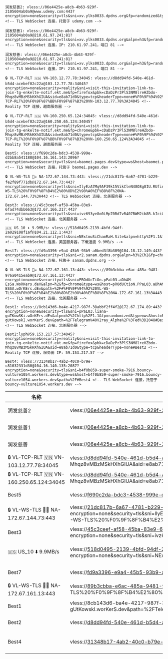 ```
润发慈善2: vless://06e4425e-a8cb-4b63-929f-2105604ab0a9@www.udemy.com:443?encryption=none&security=tls&sni=xv.ylks0033.dpdns.org&fp=randomized&type=ws&host=xv.ylks0033.dpdns.org&path=%2F%3Fed%3D2560#%E6%B6%A6%E5%8F%91%E6%85%88%E5%96%842 <!-- TLS WebSocket 连接，托管于 udemy.com -->

润发慈善1: vless://06e4425e-a8cb-4b63-929f-2105604ab0a9@210.61.97.241:81?encryption=none&security=tls&sni=xv.ylks0033.dpdns.org&alpn=h3&fp=random&type=ws&host=xv.ylks0033.dpdns.org&path=%2F%3Fed%3D2560#%E6%B6%A6%E5%8F%91%E6%85%88%E5%96%841 <!-- TLS WebSocket 连接，IP: 210.61.97.241，端口 81 -->

润发慈善: vless://06e4425e-a8cb-4b63-929f-2105604ab0a9@210.61.97.241:81?encryption=none&security=tls&sni=xv.ylks0033.dpdns.org&alpn=h3&fp=random&type=ws&host=xv.ylks0033.dpdns.org&path=%2F%3Fed%3D2560#%E6%B6%A6%E5%8F%91%E6%85%88%E5%96%84 <!-- TLS WebSocket 连接，IP: 210.61.97.241，端口 81 -->

🔒 VL-TCP-RLT 🇻🇳 VN-103.12.77.78:34045: vless://d8dd94fd-540e-461d-b5d4-acebef02c22a@103.12.77.78:34045?encryption=none&security=reality&sni=visit-this-invitation-link-to-join-tg-enkelte-notif.ekt.me&fp=firefox&pbk=cDaDzPr3PlS3NM8lreHZbdo-Mhqz8vMBzMSkHXhGIUA&sid=e8ab71d0&type=tcp&headerType=none#%F0%9F%94%92%20VL-TCP-RLT%20%F0%9F%87%BB%F0%9F%87%B3%20VN-103.12.77.78%3A34045 <!-- Reality TCP 连接，越南服务器 -->

🔒 VL-TCP-RLT 🇻🇳 VN-160.250.65.124:34045: vless://d8dd94fd-540e-461d-b5d4-acebef02c22a@160.250.65.124:34045?encryption=none&security=reality&sni=visit-this-invitation-link-to-join-tg-enkelte-notif.ekt.me&fp=chrome&pbk=cDaDzPr3PlS3NM8lreHZbdo-Mhqz8vMBzMSkHXhGIUA&sid=e8ab71d0&type=tcp&headerType=none#%F0%9F%94%92%20VL-TCP-RLT%20%F0%9F%87%BB%F0%9F%87%B3%20VN-160.250.65.124%3A34045 <!-- Reality TCP 连接，越南服务器 -->

Best5: vless://f690c2da-bdc3-4538-999e-d2bb8a541188@104.16.161.143:2096?encryption=none&security=tls&sni=baomei.pages.dev&type=ws&host=baomei.pages.dev&path=%2F%3Fed#Best5 <!-- TLS WebSocket 连接，托管于 baomei.pages.dev -->

🔒 VL-WS-TLS 🏴‍☠️ NA-172.67.144.73:443: vless://21dc817b-6a67-4781-b229-fe2f89f771db@172.67.144.73:443?encryption=none&security=tls&sni=IlyEzA7Mq9AF39k15VikCleN48O8g8IU.RUfinItta200711.woRkers.dEV&alpn=http%2F1.1&fp=randomized&type=ws&host=ilyeza7mq9af39k15vikclen48o8g8iu.rufinitta200711.workers.dev&path=%2F6qJ79zf1VB1CML5a%3Fed%3D2560#%F0%9F%94%92%20VL-WS-TLS%20%F0%9F%8F%B4%E2%80%8D%E2%98%A0%EF%B8%8F%20NA-172.67.144.73%3A443 <!-- TLS WebSocket 连接，北美服务器 -->

Best3: vless://45c3ceef-af58-45ba-83e9-6fad74dbb663@172.67.166.217:443?encryption=none&security=tls&sni=ivz693ye8o0LMp70Bd7vR407BWM2ib8R.kIciGE4119.woRKERs.dEv&alpn=http%2F1.1&type=ws&host=ivz693ye8o0lmp70bd7vr407bwm2ib8r.kicige4119.workers.dev&path=%2FNBuFH5KdNl08Dm06#Best3 <!-- TLS WebSocket 连接，北美服务器 -->

🇺🇸 US_10 ⬇️ 9.9MB/s: vless://518d0495-2139-4bfd-94df-2a029108f1af@104.21.112.1:443?encryption=none&security=tls&sni=NExtmuSiChamRaH.Site&alpn=http%2F1.1&fp=chrome&type=ws&host=nextmusichamrah.site&path=%2FD962cACDr8NtDBjI%2FMzUuMTgwLjIyOS4x%3Fed#%F0%9F%87%BA%F0%9F%87%B8US_10%20%7C%20%E2%AC%87%EF%B8%8F%209.9MB%2Fs <!-- TLS WebSocket 连接，美国服务器，下载速度 9.9MB/s -->

Best7: vless://fd9a3396-e9a4-45b5-93b9-a0bed3f8b309@104.18.12.149:443?encryption=none&security=tls&sni=r2.sanam.dpdns.org&alpn=h3%2Ch2&fp=chrome&type=ws&host=r2.sanam.dpdns.org&path=%2F%3Fed%3D2550#Best7 <!-- TLS WebSocket 连接，托管于 sanam.dpdns.org -->

🔒 VL-WS-TLS 🏴‍☠️ NA-172.67.161.13:443: vless://89b3cbba-e6ac-485a-9481-976a0415eab9@172.67.161.13:443?encryption=none&security=tls&sni=PROdUcTiOn.pPaL03.aDhAM-EsSa.WoRKers.deV&alpn=h2&fp=chrome&type=ws&host=pROdUCtioN.PPaL03.aDhAM-ESSA.wOrKErs.dEv&path=%2F#%F0%9F%94%92%20VL-WS-TLS%20%F0%9F%8F%B4%E2%80%8D%E2%98%A0%EF%B8%8F%20NA-172.67.161.13%3A443 <!-- TLS WebSocket 连接，北美服务器 -->

Best1: vless://8cb143d6-ba4e-4217-987f-38abbf2ff4f2@172.67.174.89:443?encryption=none&security=tls&sni=pPaL03.liana-guTKowSKi.wOrKErs.dEv&alpn=h2%2Chttp%2F1.1&fp=randomized&type=ws&host=PPaL03.LiaNA-gUtKowskI.worKerS.dev&path=%2FTelegram%40V2ray_Alpha%2F%3Fed%3D2048#Best1 <!-- TLS WebSocket 连接，北美服务器 -->

Best2:lyph@59.153.217.57:34045?encryption=none&security=reality&sni=visit-this-invitation-link-to-join-tg-enkelte-notif.ekt.me&fp=firefox&pbk=cDaDzPr3PlS3NM8lreHZbdo-Mhqz8vMBzMSkHXhGIUA&sid=e8ab71d0&type=tcp&headerType=none#Best2 <!-- Reality TCP 连接，服务器 IP: 59.153.217.57 -->

Best4: vless://31348b17-4ab2-40c0-b79e-c81032331d30@104.16.140.135:2087?encryption=none&security=tls&sni=b4f0b859-super-smoke-7916.bouncy-vulture1054.workers.dev&type=ws&host=b4f0b859-super-smoke-7916.bouncy-vulture1054.workers.dev&path=%2F#Best4 <!-- TLS WebSocket 连接，托管于 bouncy-vulture1054.workers.dev -->
```

| 名称 | 链接 | 描述 |
|------|------|------|
| 润发慈善2 | vless://06e4425e-a8cb-4b63-929f-2105604ab0a9@www.udemy.com:443?encryption=none&security=tls&sni=xv.ylks0033.dpdns.org&fp=randomized&type=ws&host=xv.ylks0033.dpdns.org&path=%2F%3Fed%3D2560#%E6%B6%A6%E5%8F%91%E6%85%88%E5%96%842 | TLS WebSocket 连接，托管于 udemy.com |
| 润发慈善1 | vless://06e4425e-a8cb-4b63-929f-2105604ab0a9@210.61.97.241:81?encryption=none&security=tls&sni=xv.ylks0033.dpdns.org&alpn=h3&fp=random&type=ws&host=xv.ylks0033.dpdns.org&path=%2F%3Fed%3D2560#%E6%B6%A6%E5%8F%91%E6%85%88%E5%96%841 | TLS WebSocket 连接，IP: 210.61.97.241，端口 81 |
| 润发慈善 | vless://06e4425e-a8cb-4b63-929f-2105604ab0a9@210.61.97.241:81?encryption=none&security=tls&sni=xv.ylks0033.dpdns.org&alpn=h3&fp=random&type=ws&host=xv.ylks0033.dpdns.org&path=%2F%3Fed%3D2560#%E6%B6%A6%E5%8F%91%E6%85%88%E5%96%84 | TLS WebSocket 连接，IP: 210.61.97.241，端口 81 |
| 🔒 VL-TCP-RLT 🇻🇳 VN-103.12.77.78:34045 | vless://d8dd94fd-540e-461d-b5d4-acebef02c22a@103.12.77.78:34045?encryption=none&security=reality&sni=visit-this-invitation-link-to-join-tg-enkelte-notif.ekt.me&fp=firefox&pbk=cDaDzPr3PlS3NM8lreHZbdo-Mhqz8vMBzMSkHXhGIUA&sid=e8ab71d0&type=tcp&headerType=none#%F0%9F%94%92%20VL-TCP-RLT%20%F0%9F%87%BB%F0%9F%87%B3%20VN-103.12.77.78%3A34045 | Reality TCP 连接，越南服务器 |
| 🔒 VL-TCP-RLT 🇻🇳 VN-160.250.65.124:34045 | vless://d8dd94fd-540e-461d-b5d4-acebef02c22a@160.250.65.124:34045?encryption=none&security=reality&sni=visit-this-invitation-link-to-join-tg-enkelte-notif.ekt.me&fp=chrome&pbk=cDaDzPr3PlS3NM8lreHZbdo-Mhqz8vMBzMSkHXhGIUA&sid=e8ab71d0&type=tcp&headerType=none#%F0%9F%94%92%20VL-TCP-RLT%20%F0%9F%87%BB%F0%9F%87%B3%20VN-160.250.65.124%3A34045 | Reality TCP 连接，越南服务器 |
| Best5 | vless://f690c2da-bdc3-4538-999e-d2bb8a541188@104.16.161.143:2096?encryption=none&security=tls&sni=baomei.pages.dev&type=ws&host=baomei.pages.dev&path=%2F%3Fed#Best5 | TLS WebSocket 连接，托管于 baomei.pages.dev |
| 🔒 VL-WS-TLS 🏴‍☠️ NA-172.67.144.73:443 | vless://21dc817b-6a67-4781-b229-fe2f89f771db@172.67.144.73:443?encryption=none&security=tls&sni=IlyEzA7Mq9AF39k15VikCleN48O8g8IU.RUfinItta200711.woRkers.dEV&alpn=http%2F1.1&fp=randomized&type=ws&host=ilyeza7mq9af39k15vikclen48o8g8iu.rufinitta200711.workers.dev&path=%2F6qJ79zf1VB1CML5a%3Fed%3D2560#%F0%9F%94%92%20VL-WS-TLS%20%F0%9F%8F%B4%E2%80%8D%E2%98%A0%EF%B8%8F%20NA-172.67.144.73%3A443 | TLS WebSocket 连接，北美服务器 |
| Best3 | vless://45c3ceef-af58-45ba-83e9-6fad74dbb663@172.67.166.217:443?encryption=none&security=tls&sni=ivz693ye8o0LMp70Bd7vR407BWM2ib8R.kIciGE4119.woRKERs.dEv&alpn=http%2F1.1&type=ws&host=ivz693ye8o0lmp70bd7vr407bwm2ib8r.kicige4119.workers.dev&path=%2FNBuFH5KdNl08Dm06#Best3 | TLS WebSocket 连接，北美服务器 |
| 🇺🇸 US_10 ⬇️ 9.9MB/s | vless://518d0495-2139-4bfd-94df-2a029108f1af@104.21.112.1:443?encryption=none&security=tls&sni=NExtmuSiChamRaH.Site&alpn=http%2F1.1&fp=chrome&type=ws&host=nextmusichamrah.site&path=%2FD962cACDr8NtDBjI%2FMzUuMTgwLjIyOS4x%3Fed#%F0%9F%87%BA%F0%9F%87%B8HABUS_10%20%7C%20%E2%AC%87%EF%B8%8F%209.9MB%2Fs | TLS WebSocket 连接，美国服务器，下载速度 9.9MB/s |
| Best7 | vless://fd9a3396-e9a4-45b5-93b9-a0bed3f8b309@104.18.12.149:443?encryption=none&security=tls&sni=r2.sanam.dpdns.org&alpn=h3%2Ch2&fp=chrome&type=ws&host=r2.sanam.dpdns.org&path=%2F%3Fed%3D2550#Best7 | TLS WebSocket 连接，托管于 sanam.dpdns.org |
| 🔒 VL-WS-TLS 🏴‍☠️ NA-172.67.161.13:443 | vless://89b3cbba-e6ac-485a-9481-976a0415eab9@172.67.161.13:443?encryption=none&security=tls&sni=PROdUcTiOn.pPaL03.aDhAM-EsSa.WoRKers.deV&alpn=h2&fp=chrome&type=ws&host=pROdUCtioN.PPaL03.aDhAM-ESSA.wOrKErs.dEv&path=%2F#%F0%9F%94%92%20VL-WS-TLS%20%F0%9F%8F%B4%E2%80%8D%E2%98%A0%EF%B8%8F%20NA-172.67.161.13%3A443 | TLS WebSocket 连接，北美服务器 |
| Best1 | vless://8cb143d6-ba4e-4217-987f-38abbf2ff4f2 Lausanne@172.67.174.89:443?encryption=none&security=tls&sni=pPaL03.liana-guTKowSKi.wOrKErs.dEv&alpn=h2%2Chttp%2F1.1&fp=randomized&type=ws&host=PPaL03.LiaNA-gUtKowskI.worKerS.dev&path=%2FTelegram%40V2ray_Alpha%2F%3Fed%3D2048#Best1 | TLS WebSocket 连接，北美服务器 |
| Best2 | vless://d8dd94fd-540e-461d-b5d4-acebef02c22a@59.153.217.57:34045?encryption=none&security=reality&sni=visit-this-invitation-link-to-join-tg-enkelte-notif.ekt.me&fp=firefox&pbk=cDaDzPr3PlS3NM8lreHZbdo-Mhqz8vMBzMSkHXhGIUA&sid=e8ab71d0&type=tcp&headerType=none#Best2 | Reality TCP 连接，服务器 IP: 59.153.217.57 |
| Best4 | vless://31348b17-4ab2-40c0-b79e-c81032331d30@104.16.140.135:2087?encryption=none&security=tls&sni=b4f0b859-super-smoke-7916.bouncy-vulture1054.workers.dev&type=ws&host=b4f0b859-super-smoke-7916.bouncy-vulture1054.workers.dev&path=%2F#Best4 | TLS WebSocket 连接，托管于 bouncy-vulture1054.workers.dev |
